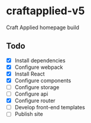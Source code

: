 # craftapplied-v5
Craft Applied homepage build

## Todo
- [x] Install dependencies
- [x] Configure webpack
- [x] Install React
- [x] Configure components
- [ ] Configure storage
- [ ] Configure api
- [x] Configure router
- [ ] Develop front-end templates
- [ ] Publish site
